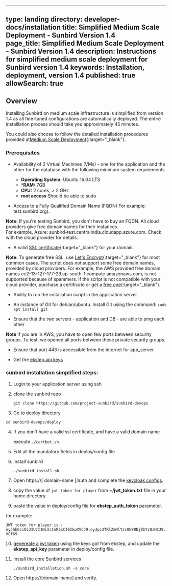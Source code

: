 
---
type: landing
directory: developer-docs/installation
title: Simplified Medium Scale Deployment - Sunbird Version 1.4  
page_title: Simplified Medium Scale Deployment - Sunbird Version 1.4
description: Instructions for simplified medium scale deployment for Sunbird version 1.4 
keywords: Installation, deployment, version 1.4
published: true
allowSearch: true
---

## Overview 

Installing Sunbird on medium scale infrastructure is simplified from version 1.4 as all fine-tuned configurations are automatically deployed. The entire installlation process should take you approximately 45 minutes. 

You could also choose to follow the detailed installation procedures provided at[Medium Scale Deployment](http://www.sunbird.org/developer-docs/installation/medium_scale_deploy/){:target="_blank"}.

### Prerequisites

- Availability of 2 Virtual Machines (VMs) - one for the application and the other for the database with the following minimum system requirements

    - **Operating System:** Ubuntu 16.04 LTS   
    - ***RAM:** 7GB   
    - **CPU:** 2 cores, > 2 GHz  
    - **root access** Should be able to sudo

- Access to a Fully Qualified Domain Name (FQDN) For example: test.sunbird.org). 

**Note:** If you're testing Sunbird, you don't have to buy an FQDN. All cloud providers give free domain names for their instances.  
For example, Azure: sunbird-test.centralindia.cloudapp.azure.com. Check with the cloud provider for details.

- A valid [SSL certificate](https://en.wikipedia.org/wiki/Public_key_certificate#TLS/SSL_server_certificate){:target="_blank"} for your domain. 

**Note:** To generate free SSL, use [Let's Encrypt](https://letsencrypt.org/){:target="_blank"} for most common cases. The script does not support some free domain names, provided by cloud providers. For example, the AWS provided free domain names ec2-13-127-177-29.ap-south-1.compute.amazonaws.com, is not supported because of spammers. If the script is not compatible with your cloud provider, purchase a certificate or get a [free one](http://dot.tk){:target="_blank"}.

- Ability to run the installation script in the application server

- An instance of Git for debian/ubuntu. Install Git using the command: 
  `sudo apt install git` 

- Ensure that the two servers - application and DB - are able to ping each other

**Note** If you are in AWS, you have to open few ports between security groups. To test, we opened all ports between these private security groups.

- Ensure that port 443 is accessible from the internet for app_server

- Get the [ekstep api keys](https://github.com/project-sunbird/sunbird-commons/wiki/Obtaining-API-token-for-accessing-ekstep-APIs)

### sunbird installation simplified steps:

1. Login to your application server using ssh 

2. clone the sunbird repo

    `git clone https://github.com/project-sunbird/sunbird-devops`

3. Go to deploy directory 

  `cd sunbird-devops/deploy`

4. If you don't have a valid ssl certificate, and have a valid domain name
    
    execute `./certbot.sh`

5. Edit all the mandatory fields in  deploy/config file

6. Install sunbird 

    `./sunbird_install.sh`

7. Open https://[ domain-name ]/auth and complete the [keycloak configs](http://www.sunbird.org/developer-docs/installation/keycloak_realm_configuration).

8. copy the value of `jwt token for player` from **~/jwt_token.txt** file in your home directory.

9. paste the value in deploy/config file for **ekstep_auth_token** parameter.

for example:

`JWT token for player is : eyJhbGciOiJIUzI1NiIsInR5cCI6IkpXVCJ9.eyJpc3TRlZmNlYzc0NY0NjBhYzQzNCJ9.VCf69`

10. [genereate a jwt token](https://community.ekstep.in/developer-knowledgebase/45-getting-started-with-apis) using the keys got from ekstep, and update the **ekstep_api_key** parameter in deploy/config file.

11. Install the core Sunbird services

    `./sunbird_installation.sh -s core`

12. Open https://[domain-name] and verify.


